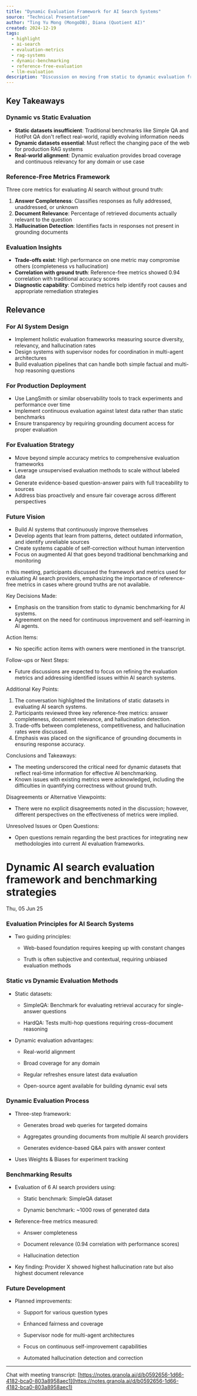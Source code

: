 ```yaml
---
title: "Dynamic Evaluation Framework for AI Search Systems"
source: "Technical Presentation"
author: "Ting Yu Mong (MongoDB), Diana (Quotient AI)"
created: 2024-12-19
tags: 
  - highlight
  - ai-search
  - evaluation-metrics
  - rag-systems
  - dynamic-benchmarking
  - reference-free-evaluation
  - llm-evaluation
description: "Discussion on moving from static to dynamic evaluation frameworks for AI search systems, introducing reference-free metrics and holistic evaluation approaches"
---
```


## Key Takeaways

### Dynamic vs Static Evaluation
- **Static datasets insufficient**: Traditional benchmarks like Simple QA and HotPot QA don't reflect real-world, rapidly evolving information needs
- **Dynamic datasets essential**: Must reflect the changing pace of the web for production RAG systems
- **Real-world alignment**: Dynamic evaluation provides broad coverage and continuous relevancy for any domain or use case

### Reference-Free Metrics Framework
Three core metrics for evaluating AI search without ground truth:

1. **Answer Completeness**: Classifies responses as fully addressed, unaddressed, or unknown
2. **Document Relevance**: Percentage of retrieved documents actually relevant to the question
3. **Hallucination Detection**: Identifies facts in responses not present in grounding documents

### Evaluation Insights
- **Trade-offs exist**: High performance on one metric may compromise others (completeness vs hallucination)
- **Correlation with ground truth**: Reference-free metrics showed 0.94 correlation with traditional accuracy scores
- **Diagnostic capability**: Combined metrics help identify root causes and appropriate remediation strategies

## Relevance

### For AI System Design
- Implement holistic evaluation frameworks measuring source diversity, relevancy, and hallucination rates
- Design systems with supervisor nodes for coordination in multi-agent architectures
- Build evaluation pipelines that can handle both simple factual and multi-hop reasoning questions

### For Production Deployment
- Use LangSmith or similar observability tools to track experiments and performance over time
- Implement continuous evaluation against latest data rather than static benchmarks
- Ensure transparency by requiring grounding document access for proper evaluation

### For Evaluation Strategy
- Move beyond simple accuracy metrics to comprehensive evaluation frameworks
- Leverage unsupervised evaluation methods to scale without labeled data
- Generate evidence-based question-answer pairs with full traceability to sources
- Address bias proactively and ensure fair coverage across different perspectives

### Future Vision
- Build AI systems that continuously improve themselves
- Develop agents that learn from patterns, detect outdated information, and identify unreliable sources
- Create systems capable of self-correction without human intervention
- Focus on augmented AI that goes beyond traditional benchmarking and monitoring


n this meeting, participants discussed the framework and metrics used for evaluating AI search providers, emphasizing the importance of reference-free metrics in cases where ground truths are not available.

Key Decisions Made:

- Emphasis on the transition from static to dynamic benchmarking for AI systems.
- Agreement on the need for continuous improvement and self-learning in AI agents.

Action Items:

- No specific action items with owners were mentioned in the transcript.

Follow-ups or Next Steps:

- Future discussions are expected to focus on refining the evaluation metrics and addressing identified issues within AI search systems.

Additional Key Points:

1. The conversation highlighted the limitations of static datasets in evaluating AI search systems.
2. Participants reviewed three key reference-free metrics: answer completeness, document relevance, and hallucination detection.
3. Trade-offs between completeness, competitiveness, and hallucination rates were discussed.
4. Emphasis was placed on the significance of grounding documents in ensuring response accuracy.

Conclusions and Takeaways:

- The meeting underscored the critical need for dynamic datasets that reflect real-time information for effective AI benchmarking.
- Known issues with existing metrics were acknowledged, including the difficulties in quantifying correctness without ground truth.

Disagreements or Alternative Viewpoints:

- There were no explicit disagreements noted in the discussion; however, different perspectives on the effectiveness of metrics were implied.

Unresolved Issues or Open Questions:

- Open questions remain regarding the best practices for integrating new methodologies into current AI evaluation frameworks.


# Dynamic AI search evaluation framework and benchmarking strategies

Thu, 05 Jun 25

### Evaluation Principles for AI Search Systems

- Two guiding principles:
    
    - Web-based foundation requires keeping up with constant changes
        
    - Truth is often subjective and contextual, requiring unbiased evaluation methods
        

### Static vs Dynamic Evaluation Methods

- Static datasets:
    
    - SimpleQA: Benchmark for evaluating retrieval accuracy for single-answer questions
        
    - HardQA: Tests multi-hop questions requiring cross-document reasoning
        
- Dynamic evaluation advantages:
    
    - Real-world alignment
        
    - Broad coverage for any domain
        
    - Regular refreshes ensure latest data evaluation
        
    - Open-source agent available for building dynamic eval sets
        

### Dynamic Evaluation Process

- Three-step framework:
    
    - Generates broad web queries for targeted domains
        
    - Aggregates grounding documents from multiple AI search providers
        
    - Generates evidence-based Q&A pairs with answer context
        
- Uses Weights & Biases for experiment tracking
    

### Benchmarking Results

- Evaluation of 6 AI search providers using:
    
    - Static benchmark: SimpleQA dataset
        
    - Dynamic benchmark: ~1000 rows of generated data
        
- Reference-free metrics measured:
    
    - Answer completeness
        
    - Document relevance (0.94 correlation with performance scores)
        
    - Hallucination detection
        
- Key finding: Provider X showed highest hallucination rate but also highest document relevance
    

### Future Development

- Planned improvements:
    
    - Support for various question types
        
    - Enhanced fairness and coverage
        
    - Supervisor node for multi-agent architectures
        
    - Focus on continuous self-improvement capabilities
        
    - Automated hallucination detection and correction
        

---

Chat with meeting transcript: [https://notes.granola.ai/d/b0592656-1d66-4182-bca0-803a8958aec1](https://notes.granola.ai/d/b0592656-1d66-4182-bca0-803a8958aec1)